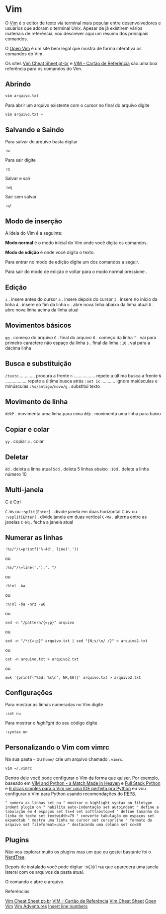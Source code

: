 # Vim

O [Vim](http://www.vim.org/) é o editor de texto via terminal mais popular entre desenvolvedores e usuários que adoram o terminal Unix. Apesar de já existirem vários materiais de referência, vou descrever aqui um resumo dos principais comandos.

O [Open Vim](http://www.openvim.com/) é um site bem legal que mostra de forma interativa os comandos do Vim.

Os sites [Vim Cheat Sheet pt-br](http://vim.rtorr.com/lang/pt_br/) e [VIM - Cartão de Referência](http://aurelio.net/vim/vimcard.txt) são uma boa referência para os comandos do Vim.


## Abrindo

```bash
vim arquivo.txt
```

Para abrir um arquivo existente com o cursor no final do arquivo digite

```bash
vim arquivo.txt +
```


## Salvando e Saindo

Para salvar do arquivo basta digitar

`:w`

Para sair digite

`:q`

Salvar e sair

`:wq`

Sair sem salvar

`:q!`


## Modo de inserção

A ideia do Vim é a seguinte:

**Modo normal** é o modo inicial do Vim onde você digita os comandos.

**Modo de edição** é onde você digita o texto.

Para entrar no modo de edição digite um dos comandos a seguir.

Para sair do modo de edição e voltar para o modo normal pressione <ESC>.


## Edição

`i` . insere antes do cursor
`a` . insere depois do cursor
`I` . insere no início da linha
`A` . insere no fim da linha
`o` . abre nova linha abaixo da linha atual
`O` . abre nova linha acima da linha atual


## Movimentos básicos

`gg` . começo do arquivo
`G` . final do arquivo
`0` . começo da linha
`^` . vai para primeiro caractere não espaço da linha
`$` . final da linha
`:10` . vai para a décima linha



## Busca e substituição

`/texto` ............ procura a frente
`n` ................. repete a última busca a frente
`N` ................. repete a última busca atrás
`:set ic` ........... ignora maiúsculas e minúsculas
`:%s/antigo/novo/g` . substitui texto


## Movimento de linha

`ddkP` . movimenta uma linha para cima
`ddp` . movimenta uma linha para baixo


## Copiar e colar

`yy` . copiar
`p` . colar


## Deletar

`dd` . deleta a linha atual
`5dd` . deleta 5 linhas abaixo
`:10d` . deleta a linha número 10


## Multi-janela

C é Ctrl

`C-Ws` ou `:split[Enter]` . divide janela em duas horizontal
`C-Wv` ou `:vsplit[Enter]` . divide janela em duas vertical
`C-Ww` . alterna entre as janelas
`C-Wq` . fecha a janela atual


## Numerar as linhas

`:%s/^/\=printf('%-4d', line('.'))`

ou

`:%s/^/\=line('.').". "/`

ou

`:%!nl -ba`

ou

`:%!nl -ba -nrz -w6`

ou

`sed -n "/pattern/{=;p}" arquivo`

ou

`sed -n "/*/{=;p}" arquivo.txt | sed "{N;s/\n/ /}" > arquivo2.txt`

ou

`cat -n arquivo.txt > arquivo2.txt`

ou

`awk '{printf("%5d: %s\n", NR,$0)}' arquivo.txt > arquivo2.txt`



## Configurações

Para mostrar as linhas numeradas no Vim digite

`:set nu`

Para mostrar o *highlight* do seu código digite

`:syntax on`



## Personalizando o Vim com vimrc

Na sua pasta `~` ou `home/` crie um arquivo chamado `.vimrc`.

```bash
vim ~/.vimrc
```

Dentro dele você pode configurar o Vim da forma que quiser. Por exemplo, baseado em [VIM and Python - a Match Made in Heaven](https://realpython.com/blog/python/vim-and-python-a-match-made-in-heaven/) e [Full Stack Python](https://www.fullstackpython.com/vim.html) e [6 dicas simples para o Vim ser uma IDE perfeita pra Python](http://www.pythonize.org/blog/dicas-simples-vim-ide-python/) eu vou configurar o Vim para Python usando recomendações do [PEP8](https://www.python.org/dev/peps/pep-0008/).


`
" numera as linhas
set nu
" mostrar o highlight
syntax on
filetype indent plugin on
" habilita auto-indentação
set autoindent
" define a tabulação em 4 espaços
set ts=4
set softtabstop=4
" define tamanho da linha de texto
set textwidth=79
" converte tabulação em espaços
set expandtab
" mostra uma linha no cursor
set cursorline
" formato do arquivo
set fileformat=unix
" destacando uma coluna
set cc=80
`


## Plugins

Não vou explorar muito os plugins mas um que eu gostei bastante foi o [NerdTree](https://github.com/scrooloose/nerdtree).

Depois de instalado você pode digitar `:NERDTree` que aparecerá uma janela lateral com os arquivos da pasta atual.

O comando `o` abre o arquivo.






Referências

[Vim Cheat Sheet pt-br](http://vim.rtorr.com/lang/pt_br/)
[VIM - Cartão de Referência](http://aurelio.net/vim/vimcard.txt)
[Vim Cheat Sheet](http://www.fprintf.net/vimCheatSheet.html)
[Open Vim](http://www.openvim.com/)
[Vim Adventures](http://vim-adventures.com/)
[Insert line numbers](http://vim.wikia.com/wiki/Insert_line_numbers)

